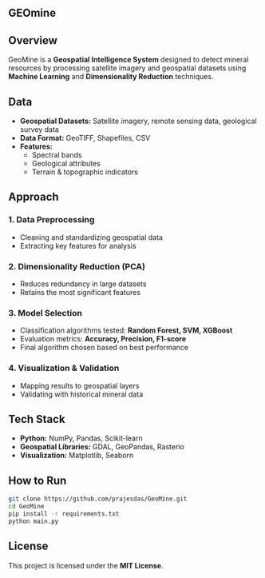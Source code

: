 

## GEOmine

## Overview
GeoMine is a **Geospatial Intelligence System** designed to detect mineral resources by processing satellite imagery and geospatial datasets using **Machine Learning** and **Dimensionality Reduction** techniques.

## Data
- **Geospatial Datasets:** Satellite imagery, remote sensing data, geological survey data  
- **Data Format:** GeoTIFF, Shapefiles, CSV  
- **Features:**  
  - Spectral bands  
  - Geological attributes  
  - Terrain & topographic indicators  

## Approach
### 1. Data Preprocessing
- Cleaning and standardizing geospatial data  
- Extracting key features for analysis  

### 2. Dimensionality Reduction (PCA)
- Reduces redundancy in large datasets  
- Retains the most significant features  

### 3. Model Selection
- Classification algorithms tested: **Random Forest, SVM, XGBoost**  
- Evaluation metrics: **Accuracy, Precision, F1-score**  
- Final algorithm chosen based on best performance  

### 4. Visualization & Validation
- Mapping results to geospatial layers  
- Validating with historical mineral data  

## Tech Stack
- **Python:** NumPy, Pandas, Scikit-learn  
- **Geospatial Libraries:** GDAL, GeoPandas, Rasterio  
- **Visualization:** Matplotlib, Seaborn  

## How to Run
```bash
git clone https://github.com/prajesdas/GeoMine.git
cd GeoMine
pip install -r requirements.txt
python main.py
````

## License

This project is licensed under the **MIT License**.


